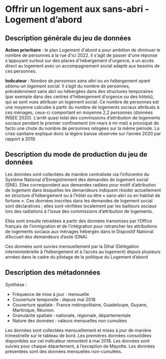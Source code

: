 # Offrir un logement aux sans-abri - Logement d’abord
## Description générale du jeu de données 
**Action prioritaire** : le plan Logement d'abord a pour ambition de diminuer le nombre de personnes à la rue d'ici 2022. Il s'agit de passer d'une réponse s'appuyant surtout sur des places d'hébergement d'urgence, à un accès direct au logement avec un accompagnement social adapté aux besoins de ces personnes.

**Indicateur** : *Nombre de personnes sans abri ou en hébergement ayant obtenu un logement social.*
Il s’agit du nombre de personnes, précédemment sans abri ou hébergées dans des structures temporaires (par exemple dans des centres d’hébergement d’urgence ou des hôtels), qui se sont vues attribuer un logement social. Ce nombre de personnes est une moyenne calculée à partir du nombre de logements sociaux attribués à ces ménages, ceux-ci comportant en moyenne 2,2 personnes (données INSEE 2020). L’arrêt quasi total des commissions d’attribution de logements sociaux pendant le premier confinement (mi-mars à mi-mai) a provoqué de facto une chute du nombre de personnes relogées sur la même période. La crise sanitaire explique donc la légère baisse observée sur l’année 2020 par rapport à 2019.

## Description du mode de production du jeu de données 
Les données sont collectées de manière centralisée via l’infocentre du Système National d’Enregistrement des demandes de logement social (SNE). Elles correspondent aux demandes radiées pour motif d’attribution de logement dans lesquelles les demandeurs indiquent résider actuellement en structure d’hébergement ou à l’hôtel ou être « sans-abri ou en habitat de fortune ». Ces données inscrites dans les demandes de logement social sont déclaratives ; elles sont vérifiées localement par les bailleurs sociaux lors des radiations à l’issue des commissions d’attribution de logements.

Elles sont ensuite retraitées à partir des données transmises par l’Office français de l’immigration et de l’intégration pour retrancher les attributions de logements sociaux aux ménages hébergés dans le Dispositif National d’Accueil des demandeurs d’asile (DNA).

Ces données sont suivies mensuellement par la Dihal (Délégation interministérielle à l’hébergement et à l’accès au logement) depuis plusieurs années dans le cadre du pilotage de la politique du Logement d’abord

## Description des métadonnées 
Synthèse :
-	Fréquence de mise à jour : mensuelle
-	Couverture temporelle :  depuis mai 2018
-	Couverture spatiale : France métropolitaine, Guadeloupe, Guyane, Martinique, Réunion.
-	Granularité spatiale : nationale, régionale, départementale 
-	Nature des données : valeurs mensuelles non cumulées

Les données sont collectées mensuellement et mises à jour de manière trimestrielle sur le tableau de bord. Les premières données consolidées disponibles sur cet indicateur remontent à mai 2018. Les données sont suivies pour chaque département, à l’exception de Mayotte. Les données présentées sont des données mensuelles non-cumulées.